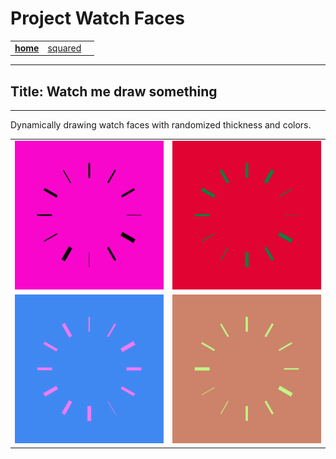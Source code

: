 # Project Watch Faces

|                |      |      |
|---------------:|------|-----:|
| [**home**](README.md)|[squared](project-squared.md)|  |

---

## Title: Watch me draw something

--- 

Dynamically drawing watch faces with randomized thickness and colors.

| | |
|-|-|
|![totally 80s](my-sketches/80s-watch.png)|![tomato](my-sketches/tomatoe-watch.png)|
|![icey hot](my-sketches/ice-watch.png)|![luxury brand](my-sketches/luxury-brand-watch.png)|
